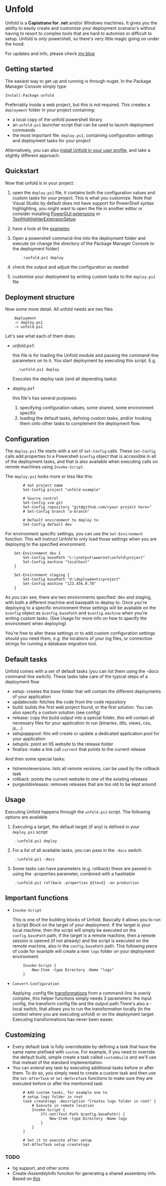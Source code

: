 # Unfold
Unfold is a **Capistrano for .net** and/or Windows machines. It gives you the ability to easily create and customize your deployment scenario's without having to resort to complex tools that are hard to automize or difficult to setup. Unfold is _only_ powershell, so there's very little magic going on under the hood. 

For updates and info, please check [my blog](http://thomasvm.github.com)

## Getting started
The easiest way to get up and running is through nuget. In the Package Manager Console simply type 

```posh
Install-Package unfold
```

Preferrably inside a web project, but this is not required. This creates a `deployment` folder in your project containing:

* a local copy of the unfold powershell library
* an `unfold.ps1` launcher script that can be used to launch deployment commands
* the most important file: `deploy.ps1`, containing configuration settings and deployment tasks for your project

Alternatively, you can also [install Unfold in your user profile](/thomasvm/unfold/wiki/Install-in-your-powershell-profile), and take a slightly different approach.

## Quickstart
Now that unfold is in your project:

1. open the `deploy.ps1` file, it contains both the configuration values and custom tasks for your project. This is what you customize. Note that Visual Studio by default does not have support for PowerShell syntax highlighting, you might want to open the file in another editor or consider installing [PowerGUI extensions](http://visualstudiogallery.msdn.microsoft.com/01516103-d487-4a7e-bb40-c15ec709afa3/) or [TextHighlighterExtensionSetup](http://visualstudiogallery.msdn.microsoft.com/6706b602-6f10-4fd1-8e14-75840f855569/)
2. have a look at the [examples](https://github.com/thomasvm/unfold/tree/master/examples)
3. Open a powershell command-line into the deployment folder and execute (or change the directory of the Package Manager Console to the deployment folder)

	```posh
        .\unfold.ps1 deploy
	```		

4. check the output and adjust the configuration as needed
5. customize your deployment by writing custom tasks to the `deploy.ps1` file

## Deployment structure
Now some more detail. All unfold needs are two files

        deployment
        -> deploy.ps1
        -> unfold.ps1

Let's see what each of them does:

* *unfold.ps1*:

  this file is for loading the Unfold module and passing the command-line parameters on to it. You start deployment by executing this script. E.g.

        .\unfold.ps1 deploy

  Executes the deploy task (and all depending tasks) 

* *deploy.ps1*

  this file's has several purposes:
  1. specifying configuration values, some shared, some environment specific
  2. loading the default tasks, defining custom tasks, and/or hooking them onto other tasks to complement the deployment flow. 

## Configuration
The `deploy.ps1` file starts with a set of `Set-Config` calls. These `Set-Config` calls add properties to a Powershell `$config` object that is accessible in all of the deployment tasks, and that is also available when executing calls on remote machines using `Invoke-Script`. 

The `deploy.ps1` looks more or less like this:

```posh
        # Set project name
        Set-Config project "unfold-example"
        
        # Source control
        Set-Config scm git
        Set-Config repository "git@github.com/<your project here>"
        # Set-Config branch "a-branch"
        
        # Default environment to deploy to
        Set-Config default dev
```

For environment specific settings, you can use the `Set-Environment` function. This will instruct Unfold to only load those settings when you are deploying to the specified environment.


```posh
	Set-Environment dev {
	    Set-Config basePath "c:\inetput\wwwroot\unfold\project" 
	    Set-Config machine "localhost"
	}

	Set-Environment staging {
	    Set-Config basePath "d:\deployments\project" 
	    Set-Config machine "123.456.0.78"
	}
```

As you can see, there are two environments specified: dev and staging, with both a different machine and basepath to deploy to.  Once you're deploying to a specific environment these settings will be available on the `$config` object as `$config.basePath` and `$config.machine` when you're writing custom tasks. (See Usage for more info on how to specify the environment when deploying)

You're free to alter these settings or to add custom configuration settings should you need them, e.g. the locations of your log files, or connection strings for running a database migration tool.

## Default tasks
Unfold comes with a set of default tasks (you can list them using the -docs command-line switch). These tasks take care of the typical steps of a deployment flow

* setup: creates the base folder that will contain the different deployments of your application
* updatecode: fetches the code from the code repository
* build: builds the first web project found, or the first solution. You can also specify a custom solution (see config)
* release: copy the build output into a special folder, this will contain all necessary files for your application to run (binaries, dlls, views, css, js,...)
* setupapppool: this will create or update a dedicated application pool for your application
* setupiis: point an IIS website to the release folder
* finalize: make a link call `current` that points to the current release

And then some special tasks:

* listremoteversions: lists all remote versions, can be used by the rollback task
* rollback: points the current website to one of the existing releases
* purgeoldreleases: removes releases that are too old to be kept around

## Usage
Executing Unfold happens through the `unfold.ps1` script. The following options are available

1. Executing a target, the default target (if any) is defined in your `deploy.ps1` script

        .\unfold.ps1 deploy

2. For a list of all available tasks, you can pass in the `-docs` switch

        .\unfold.ps1 -docs

3. Some tasks can have parameters (e.g. rollback) these are passed in using the -properties parameter, combined with a hashtable

        .\unfold.ps1 rollback -properties @{to=5} -on production

## Important functions        

* `Invoke-Script`

  This is one of the building blocks of Unfold. Basically it allows you to run a Script Block on the target of your deployment. If the target is your local machine, then the script will simply be executed on the `config.basePath` path, if the target is a remote machine, then a remote session is opened (if not already) and the script is executed on the remote machine, also in the `config.basePath` path. This following piece of code for example will create a new `logs` folder on your deployment environment.

```posh
        Invoke-Script {
            New-Item -type Directory -Name "logs"
        }
```

* `Convert-Configuration`        

  Applying .config file [transformations](http://msdn.microsoft.com/en-us/library/dd465326.aspx) from a command-line is overly complex, this helper functions simply needs 3 parameters: the input config, the transform config file and the output path.There's also a -local switch, that allows you to run the transformation locally (in the context where you are executing unfold) or on the deployment target. Executing transformations has never been easier. 

## Customizing
* Every default task is fully overrideable by defining a task that have the same name prefixed with `custom`. For example, if you need to override the default build, simple create a task called `custombuild` and we'll use that instead of the standard implementation.
* You can _extend_ any task by executing additional tasks before or after them. To do so, you simply need to create a custom task and then use the `Set-AfterTask` or `Set-BeforeTask` functions to make sure they are executed before or after the mentioned task

```posh
        # Add custom tasks, for example one to
        # setup logs folder in root
        task createlogs -description "Creates logs folder in root" {
            # Execute in remote location
            Invoke-Script {
                If(-not(Test-Path $config.basePath)) {
                    New-Item -type Directory -Name logs
                }
            }
        }
        
        # Set it to execute after setup
        Set-AfterTask setup createlogs        
```

### TODO

* hg support, and other scms
* Create-AssemblyInfo function for generating a shared assembmy info. Based on [this](https://github.com/ayende/rhino-mocks/blob/master/psake_ext.ps1)
